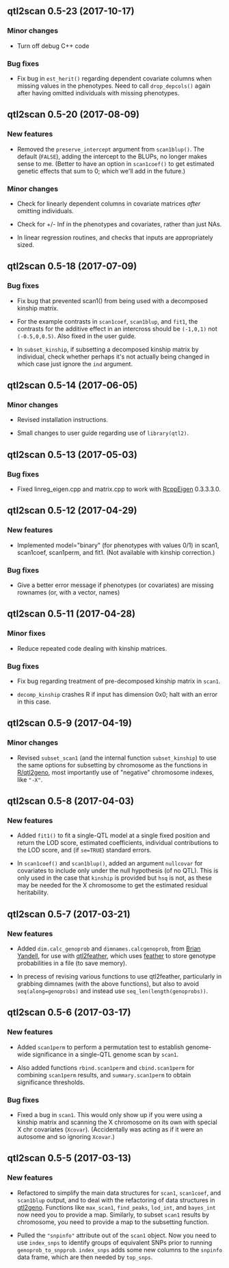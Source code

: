 ## qtl2scan 0.5-23 (2017-10-17)

### Minor changes

- Turn off debug C++ code

### Bug fixes

- Fix bug in `est_herit()` regarding dependent covariate columns when
  missing values in the phenotypes. Need to call `drop_depcols()`
  again after having omitted individuals with missing phenotypes.


## qtl2scan 0.5-20 (2017-08-09)

### New features

- Removed the `preserve_intercept` argument from `scan1blup()`. The
  default (`FALSE`), adding the intercept to the BLUPs, no longer
  makes sense to me. (Better to have an option in `scan1coef()` to get
  estimated genetic effects that sum to 0; which we'll add in the
  future.)

### Minor changes

- Check for linearly dependent columns in covariate matrices _after_
  omitting individuals.

- Check for +/- Inf in the phenotypes and covariates, rather than just
  NAs.

- In linear regression routines, and checks that inputs are
  appropriately sized.


## qtl2scan 0.5-18 (2017-07-09)

### Bug fixes

- Fix bug that prevented scan1() from being used with a decomposed
  kinship matrix.

- For the example contrasts in `scan1coef`, `scan1blup`, and
  `fit1`, the contrasts for the additive effect in an intercross
  should be `(-1,0,1)` not `(-0.5,0,0.5)`. Also fixed in the user
  guide.

- In `subset_kinship`, if subsetting a decomposed kinship matrix
  by individual, check whether perhaps it's not actually being changed
  in which case just ignore the `ind` argument.


## qtl2scan 0.5-14 (2017-06-05)

### Minor changes

- Revised installation instructions.

- Small changes to user guide regarding use of `library(qtl2)`.


## qtl2scan 0.5-13 (2017-05-03)

### Bug fixes

- Fixed linreg_eigen.cpp and matrix.cpp to work with
  [RcppEigen](https://github.com/RcppCore/RcppEigen) 0.3.3.3.0.


## qtl2scan 0.5-12 (2017-04-29)

### New features

- Implemented model="binary" (for phenotypes with values 0/1) in scan1,
  scan1coef, scan1perm, and fit1. (Not available with kinship
  correction.)

### Bug fixes

- Give a better error message if phenotypes (or covariates) are
  missing rownames (or, with a vector, names)

## qtl2scan 0.5-11 (2017-04-28)

### Minor fixes

- Reduce repeated code dealing with kinship matrices.

### Bug fixes

- Fix bug regarding treatment of pre-decomposed kinship matrix in
  `scan1`.

- `decomp_kinship` crashes R if input has dimension 0x0; halt with an
  error in this case.


## qtl2scan 0.5-9 (2017-04-19)

### Minor changes

- Revised `subset_scan1` (and the internal function `subset_kinship`)
  to use the same options for subsetting by chromosome as the
  functions in [R/qtl2geno](https://github.com/rqtl/qtl2geno), most
  importantly use of "negative" chromosome indexes, like `"-X"`.


## qtl2scan 0.5-8 (2017-04-03)

### New features

- Added `fit1()` to fit a single-QTL model at a single fixed position
  and return the LOD score, estimated coefficients, individual
  contributions to the LOD score, and (if `se=TRUE`) standard errors.

- In `scan1coef()` and `scan1blup()`, added an argument `nullcovar`
  for covariates to include only under the null hypothesis (of no
  QTL). This is only used in the case that `kinship` is provided but
  `hsq` is not, as these may be needed for the X chromosome to get the
  estimated residual heritability.


## qtl2scan 0.5-7 (2017-03-21)

### New features

- Added `dim.calc_genoprob` and `dimnames.calcgenoprob`, from
  [Brian Yandell](https://github.com/byandell), for use with
  [qtl2feather](https://github.com/byandell/qtl2feather), which uses
  [feather](https://github.com/wesm/feather) to store
  genotype probabilities in a file (to save memory).

- In precess of revising various functions to use qtl2feather,
  particularly in grabbing dimnames (with the above functions), but
  also to avoid `seq(along=genoprobs)` and instead use
  `seq_len(length(genoprobs))`.


## qtl2scan 0.5-6 (2017-03-17)

### New features

- Added `scan1perm` to perform a permutation test to establish
  genome-wide significance in a single-QTL genome scan by `scan1`.

- Also added functions `rbind.scan1perm` and `cbind.scan1perm` for
  combining `scan1perm` results, and `summary.scan1perm` to obtain
  significance thresholds.

### Bug fixes

- Fixed a bug in `scan1`. This would only show up if you were using a
  kinship matrix and scanning the X chromosome on its own with special
  X chr covariates (`Xcovar`). (Accidentally was acting as if it were
  an autosome and so ignoring `Xcovar`.)


## qtl2scan 0.5-5 (2017-03-13)

### New features

- Refactored to simplify the main data structures for `scan1`,
  `scan1coef`, and `scan1blup` output, and to deal with the
  refactoring of data structures in [qtl2geno](https://github.com/rqtl/qtl2geno).
  Functions like `max_scan1`, `find_peaks`, `lod_int`, and `bayes_int`
  now need you to provide a map. Similarly, to subset `scan1` results
  by chromosome, you need to provide a map to the subsetting function.

- Pulled the `"snpinfo"` attribute out of the `scan1` object. Now you
  need to use `index_snps` to identify groups of equivalent SNPs prior
  to running `genoprob_to_snpprob`. `index_snps` adds some new columns
  to the `snpinfo` data frame, which are then needed by `top_snps`.

